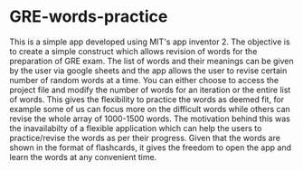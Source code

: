 # GRE-words-practice
This is a simple app developed using MIT's app inventor 2. The objective is to create a simple construct which allows revision of words for the preparation of GRE exam. The list of words and their meanings can be given by the user via google sheets and the app allows the user to revise certain number of random words at a time. You can either choose to access the project file and modify the number of words for an iteration or the entire list of words. This gives the flexibility to practice the words as deemed fit, for example some of us can focus more on the difficult words while others can revise the whole array of 1000-1500 words. The motivation behind this was the inavailabilty of a flexible application which can help the users to practice/revise the words as per their progress. Given that the words are shown in the format of flashcards, it gives the freedom to open the app and learn the words at any convenient time. 
